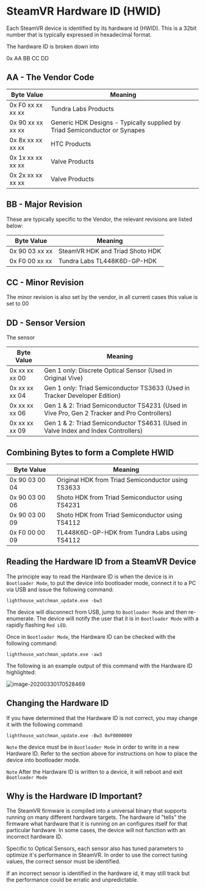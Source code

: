 # SteamVR Hardware ID (HWID)

Each SteamVR device is identified by its hardware id (HWID).  This is a 32bit number that is typically expressed in hexadecimal format.

The hardware ID is broken down into 

0x AA BB CC DD

## AA - The Vendor Code

| Byte Value        | Meaning                                                      |
| ----------------- | ------------------------------------------------------------ |
| 0x F0 xx xx xx xx | Tundra Labs Products                                         |
| 0x 90 xx xx xx xx | Generic HDK Designs - Typically supplied by Triad Semiconductor or Synapes |
| 0x 8x xx xx xx xx | HTC Products                                                 |
| 0x 1x xx xx xx xx | Valve Products                                               |
| 0x 2x xx xx xx xx | Valve Products                                               |

## BB - Major Revision

These are typically specific to the Vendor, the relevant revisions are listed below:

| Byte Value     | Meaning                         |
| -------------- | ------------------------------- |
| 0x 90 03 xx xx | SteamVR HDK and Triad Shoto HDK |
| 0x F0 00 xx xx | Tundra Labs TL448K6D-GP-HDK     |

## CC - Minor Revision

The minor revision is also set by the vendor, in all current cases this value is set to 00

## DD - Sensor Version

The sensor 

| Byte Value     | Meaning                                                      |
| -------------- | ------------------------------------------------------------ |
| 0x xx xx xx 00 | Gen 1 only: Discrete Optical Sensor (Used in Original Vive)  |
| 0x xx xx xx 04 | Gen 1 only: Triad Semiconductor TS3633 (Used in Tracker Developer Edition) |
| 0x xx xx xx 06 | Gen 1 & 2: Triad Semiconductor TS4231 (Used in Vive Pro, Gen 2 Tracker and Pro Controllers) |
| 0x xx xx xx 09 | Gen 1 & 2: Triad Semiconductor TS4631 (Used in Valve Index and Index Controllers) |

## Combining Bytes to form a Complete HWID

| Byte Value     | Meaning                                            |
| -------------- | -------------------------------------------------- |
| 0x 90 03 00 04 | Original HDK from Triad Semiconductor using TS3633 |
| 0x 90 03 00 06 | Shoto HDK from Triad Semiconductor using TS4231    |
| 0x 90 03 00 09 | Shoto HDK from Triad Semiconductor using TS4112    |
| 0x F0 00 00 09 | TL448K6D-GP-HDK from Tundra Labs using TS4112      |

## Reading the Hardware ID from a SteamVR Device

The principle way to read the Hardware ID is when the device is in `Bootloader Mode`, to put the device into bootloader mode, connect it to a PC via USB and issue the following command:

```
lighthouse_watchman_update.exe -bw3
```

The device will disconnect from USB, jump to `Bootloader Mode` and then re-enumerate.  The device will notify the user that it is in `Bootloader Mode` with a rapidly flashing `Red LED`.

Once in `Bootloader Mode`, the Hardware ID can be checked with the following command:

```
lighthouse_watchman_update.exe -aw3
```

The following is an example output of this command with the Hardware ID highlighted:

![image-20200330170528469](images/hardware_id.assets/image-20200330170528469.png)

## Changing the Hardware ID

If you have determined that the Hardware ID is not correct, you may change it with the following command:

```
lighthouse_watchman_update.exe -Bw3 0xF0000009
```

`Note` the device must be in `Bootloader Mode` in order to write in a new Hardware ID.  Refer to the section above for instructions on how to place the device into bootloader mode.

`Note` After the Hardware ID is written to a device, it will reboot and exit `Bootloader Mode`

## Why is the Hardware ID Important?

The SteamVR firmware is compiled into a universal binary that supports running on many different hardware targets.  The hardware id "tells" the firmware what hardware that it is running on an configures itself for that particular hardware.  In some cases, the device will not function with an incorrect hardware ID.

Specific to Optical Sensors, each sensor also has tuned parameters to optimize it's performance in SteamVR.  In order to use the correct tuning values, the correct sensor must be identified.

If an incorrect sensor is identified in the hardware id, it may still track but the performance could be erratic and unpredictable.